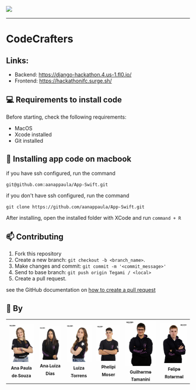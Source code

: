 <img width="200" src="HC.png">

<hr>

# CodeCrafters

##  Links:
- Backend: https://django-hackathon.4.us-1.fl0.io/
- Frontend: https://hackathonifc.surge.sh/

## 💻 Requirements to install code

Before starting, check the following requirements:
* MacOS
* Xcode installed
* Git installed

## 🚀 Installing app code on macbook

if you have ssh configured, run the command
```
git@github.com:aanappaula/App-Swift.git
```
if you don't have ssh configured, run the command
```
git clone https://github.com/aanappaula/App-Swift.git
```

After installing, open the installed folder with XCode and run `command + R`

## 📫 Contributing
1. Fork this repository
2. Create a new branch: `git checkout -b <branch_name>`.
3. Make changes and commit: `git commit -m '<commit_message>'`
4. Send to base branch: `git push origin Tegami / <local>`
5. Create a pull request.

see the GitHub documentation on [how to create a pull request](https://help.github.com/en/github/collaborating-with-issues-and-pull-requests/creating-a-pull-request)

## 🤝 By

<table>
  <tr>
    <td align="center">
      <a href="https://github.com/aanappaula">
        <img src="anap.jpg" width="100px;"/><br>
        <sub>
          <b>Ana Paula de Souza</b>
        </sub>
      </a>
    </td>
   <td align="center">
      <a href="https://github.com/AnaLuizaDias">
        <img src="analu.jpg" width="100px;"/><br>
        <sub>
          <b>Ana Luiza Dias </b>
        </sub>
      </a>
    </td>
    <td align="center">
      <a href="https://github.com/luizatorrens">
        <img src="luiza.jpg" width="100px;"/><br>
        <sub>
          <b>Luiza Torrens</b>
        </sub>
      </a>
    </td>
      <td align="center">
      <a href="https://github.com/PhelipiM">
        <img src="phelipi.jpg" width="100px;"/><br>
        <sub>
          <b>Phelipi Moser</b>
        </sub>
      </a>
    </td>
      <td align="center">
      <a href="https://github.com/GuilhermeTamanini">
        <img src="guilherme.jpg" width="100px;"/><br>
        <sub>
          <b>Guilherme Tamanini</b>
        </sub>
      </a>
    </td>
    <td align="center">
      <a href="https://github.com/FelipeRotermel">
        <img src="felipe.jpg" width="100px;"/><br>
        <sub>
          <b>Felipe Rotermel </b>
        </sub>
      </a>
    </td>

  </tr>
</table>
